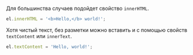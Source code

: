 Для большинства случаев подойдет свойство `innerHTML`.

```js
el.innerHTML = '<b>Hello,</b> world!';
```

Хотя чистый текст, без разметки можно вставить и с помощью свойств `textContent` или `innerText`.

```js
el.textContent = 'Hello, world!';
```
